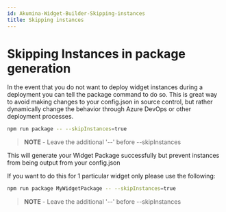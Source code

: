 ```yaml
---
id: Akumina-Widget-Builder-Skipping-instances
title: Skipping instances
---
```


# Skipping Instances in package generation

In the event that you do not want to deploy widget instances during a deployment you can tell the package command to do so. This is great way to avoid making changes to your config.json in source control, but rather dynamically change the behavior through Azure DevOps or other deployment processes.

```bash
npm run package -- --skipInstances=true
```
>**NOTE** - Leave the additional '--' before --skipInstances

This will generate your Widget Package successfully but prevent instances from being output from your config.json

If you want to do this for 1 particular widget only please use the following:

```bash
npm run package MyWidgetPackage -- --skipInstances=true
```

>**NOTE** - Leave the additional '--' before --skipInstances


